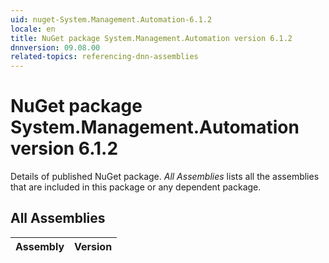 ```yaml
---
uid: nuget-System.Management.Automation-6.1.2
locale: en
title: NuGet package System.Management.Automation version 6.1.2
dnnversion: 09.08.00
related-topics: referencing-dnn-assemblies
---
```


# NuGet package System.Management.Automation version 6.1.2
Details of published NuGet package.
*All Assemblies* lists all the assemblies that are included in this package or any dependent package.

## All Assemblies

|Assembly|Version|
|---|---|


